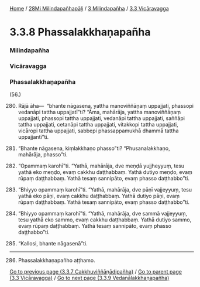 
[Home](/) / [28Mi Milindapañhapāḷi](/tipitaka/28Mi.md) / [3 Milindapañha](/tipitaka/28Mi/3.md) / [3.3 Vicāravagga](/tipitaka/28Mi/3/3.3.md)

# 3.3.8 Phassalakkhaṇapañha

### Milindapañha

### Vicāravagga

### Phassalakkhaṇapañha

(56.)

280. Rājā āha—  “bhante nāgasena, yattha manoviññāṇaṃ uppajjati, phassopi vedanāpi tattha uppajjatī”ti? “Āma, mahārāja, yattha manoviññāṇaṃ uppajjati, phassopi tattha uppajjati, vedanāpi tattha uppajjati, saññāpi tattha uppajjati, cetanāpi tattha uppajjati, vitakkopi tattha uppajjati, vicāropi tattha uppajjati, sabbepi phassappamukhā dhammā tattha uppajjantī”ti.

281. “Bhante nāgasena, kiṃlakkhaṇo phasso”ti? “Phusanalakkhaṇo, mahārāja, phasso”ti.

282. “Opammaṃ karohī”ti. “Yathā, mahārāja, dve meṇḍā yujjheyyuṃ, tesu yathā eko meṇḍo, evaṃ cakkhu daṭṭhabbaṃ. Yathā dutiyo meṇḍo, evaṃ rūpaṃ daṭṭhabbaṃ. Yathā tesaṃ sannipāto, evaṃ phasso daṭṭhabbo”ti.

283. “Bhiyyo opammaṃ karohī”ti. “Yathā, mahārāja, dve pāṇī vajjeyyuṃ, tesu yathā eko pāṇi, evaṃ cakkhu daṭṭhabbaṃ. Yathā dutiyo pāṇi, evaṃ rūpaṃ daṭṭhabbaṃ. Yathā tesaṃ sannipāto, evaṃ phasso daṭṭhabbo”ti.

284. “Bhiyyo opammaṃ karohī”ti. “Yathā, mahārāja, dve sammā vajjeyyuṃ, tesu yathā eko sammo, evaṃ cakkhu daṭṭhabbaṃ. Yathā dutiyo sammo, evaṃ rūpaṃ daṭṭhabbaṃ. Yathā tesaṃ sannipāto, evaṃ phasso daṭṭhabbo”ti.

285. “Kallosi, bhante nāgasenā”ti.

---

286. Phassalakkhaṇapañho aṭṭhamo.



[Go to previous page (3.3.7 Cakkhuviññāṇādipañha)](/tipitaka/28Mi/3/3.3/3.3.7.md) / [Go to parent page (3.3 Vicāravagga)](/tipitaka/28Mi/3/3.3.md) / [Go to next page (3.3.9 Vedanālakkhaṇapañha)](/tipitaka/28Mi/3/3.3/3.3.9.md)


